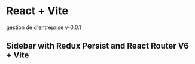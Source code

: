# React + Vite

gestion de d'entreprise v-0.0.1

## Sidebar with Redux Persist and React Router V6 + Vite